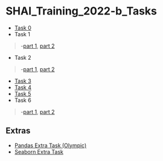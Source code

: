 # SHAI_Training_2022-b_Tasks
- [Task 0](https://github.com/GalalMohammed/SHAI_Training_2022-b_Tasks/blob/main/Task_0_exercises_answered.ipynb)
- Task 1
 > -[part 1](https://github.com/GalalMohammed/SHAI_Training_2022-b_Tasks/blob/main/Task_1_Numpy_Exercises_answered.ipynb), [part 2](https://github.com/GalalMohammed/SHAI_Training_2022-b_Tasks/blob/main/Task_1_part_2_Pandas__Exercises_answered.ipynb)
- Task 2
> -[part 1](https://github.com/GalalMohammed/SHAI_Training_2022-b_Tasks/blob/main/Task_2_part_1_Matplotlib_Exercises_answered.ipynb), [part 2](https://github.com/GalalMohammed/SHAI_Training_2022-b_Tasks/blob/main/Task_2_part_2_Seaborn_Exercises_answered.ipynb)
- [Task 3](https://github.com/GalalMohammed/SHAI_Training_2022-b_Tasks/blob/main/Top_50_Spotify_Songs_EDA.pbix)
- [Task 4](https://github.com/GalalMohammed/SHAI_Training_2022-b_Tasks/blob/main/%D8%AC%D9%84%D8%A7%D9%84%20%D9%85%D8%AD%D9%85%D8%AF%20-%20Task%204.pdf)
- [Task 5](https://github.com/GalalMohammed/SHAI_Training_2022-b_Tasks/blob/main/Task_5_exercises_answered.ipynb)
- Task 6
> -[part 1](https://github.com/GalalMohammed/SHAI_Training_2022-b_Tasks/blob/main/Task_6_exercises_answered.ipynb), [part 2](https://github.com/GalalMohammed/SHAI_Training_2022-b_Tasks/blob/main/%D8%AC%D9%84%D8%A7%D9%84%20%D9%85%D8%AD%D9%85%D8%AF%20-%20Task%206.pdf)

## Extras
- [Pandas Extra Task (Olympic)](https://github.com/GalalMohammed/SHAI_Training_2022-b_Tasks/blob/main/Olympic_answered.ipynb)
- [Seaborn Extra Task](https://github.com/GalalMohammed/SHAI_Training_2022-b_Tasks/blob/main/Seaborn_Extra_answered.ipynb)
